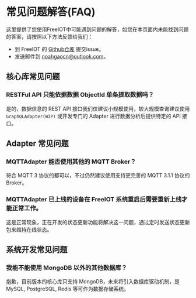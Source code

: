 # 常见问题解答(FAQ)

这里提供了您使用FreeIOT中可能遇到问题的解答，如您在本页面内未能找到问题的答案，请按照以下方法反馈给我们：

- 到 FreeIOT 的 [Github仓库](https://github.com/noahziheng/freeiot) 提交issue。
- 发送邮件到 [noahgaocn@outlook.com](mailto:noahgaocn@outlook.com)。

## 核心库常见问题

<span id="core"></span>

### RESTFul API 只能依据数据 ObjectId 单条提取数据吗？

<span id="core-1"></span>
是的，数据信息的 REST API 接口我们仅建议小规模使用，较大规模查询建议使用 `GraphQLAdapter(WIP)` 或开发专门的 Adapter 进行数据分析后提供特定的 API 接口。

## Adapter 常见问题

<span id="adapter"></span>

### MQTTAdapter 能否使用其他的 MQTT Broker？

<span id="adapter-1"></span>

符合 MQTT 3 协议的都可以，不过仍然建议使用支持更完善的 MQTT 3.1.1 协议的 Broker。

### MQTTAdapter 已上线的设备在 FreeIOT 系统重启后需要重新上线才能正常工作。

<span id="adapter-2"></span>

这是正常现象，正在开发的状态更新功能将解决这一问题，通过定时发送状态更新包来维持在线状态。

## 系统开发常见问题

<span id="system"></span>

### 我能不能使用 MongoDB 以外的其他数据库？

<span id="system-1"></span>
抱歉，目前版本的核心库只支持 MongoDB，未来将引入数据库驱动机制，是 MySQL, PostgreSQL, Redis 等可作为数据存储系统。
